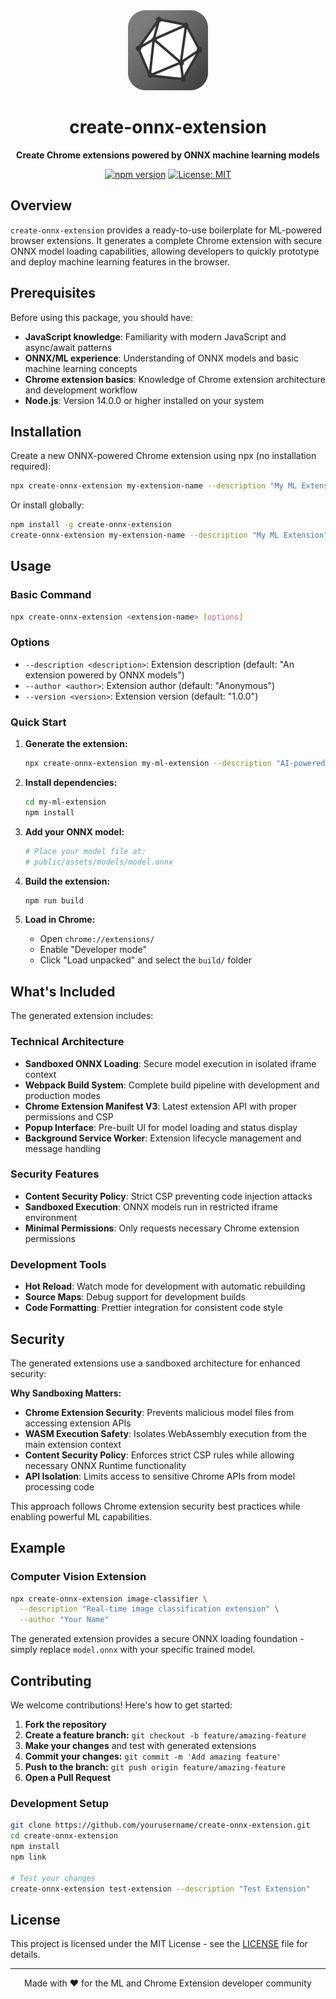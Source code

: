 <div align="center">
  <img src="templates/public/icons/icon128.png" alt="ONNX Extension Generator" width="128" height="128">
  
  # create-onnx-extension
  
  **Create Chrome extensions powered by ONNX machine learning models**
  
  [![npm version](https://badge.fury.io/js/create-onnx-extension.svg)](https://www.npmjs.com/package/create-onnx-extension)
  [![License: MIT](https://img.shields.io/badge/License-MIT-yellow.svg)](https://opensource.org/licenses/MIT)
</div>

## Overview

`create-onnx-extension` provides a ready-to-use boilerplate for ML-powered browser extensions. It generates a complete Chrome extension with secure ONNX model loading capabilities, allowing developers to quickly prototype and deploy machine learning features in the browser.

## Prerequisites

Before using this package, you should have:

- **JavaScript knowledge**: Familiarity with modern JavaScript and async/await patterns
- **ONNX/ML experience**: Understanding of ONNX models and basic machine learning concepts
- **Chrome extension basics**: Knowledge of Chrome extension architecture and development workflow
- **Node.js**: Version 14.0.0 or higher installed on your system

## Installation

Create a new ONNX-powered Chrome extension using npx (no installation required):

```bash
npx create-onnx-extension my-extension-name --description "My ML Extension" --author "Your Name" --version "1.0.0"
```

Or install globally:

```bash
npm install -g create-onnx-extension
create-onnx-extension my-extension-name --description "My ML Extension" --author "Your Name"
```

## Usage

### Basic Command

```bash
npx create-onnx-extension <extension-name> [options]
```

### Options

- `--description <description>`: Extension description (default: "An extension powered by ONNX models")
- `--author <author>`: Extension author (default: "Anonymous") 
- `--version <version>`: Extension version (default: "1.0.0")

### Quick Start

1. **Generate the extension:**
   ```bash
   npx create-onnx-extension my-ml-extension --description "AI-powered browser extension"
   ```

2. **Install dependencies:**
   ```bash
   cd my-ml-extension
   npm install
   ```

3. **Add your ONNX model:**
   ```bash
   # Place your model file at:
   # public/assets/models/model.onnx
   ```

4. **Build the extension:**
   ```bash
   npm run build
   ```

5. **Load in Chrome:**
   - Open `chrome://extensions/`
   - Enable "Developer mode"
   - Click "Load unpacked" and select the `build/` folder

## What's Included

The generated extension includes:

### Technical Architecture
- **Sandboxed ONNX Loading**: Secure model execution in isolated iframe context
- **Webpack Build System**: Complete build pipeline with development and production modes
- **Chrome Extension Manifest V3**: Latest extension API with proper permissions and CSP
- **Popup Interface**: Pre-built UI for model loading and status display
- **Background Service Worker**: Extension lifecycle management and message handling

### Security Features
- **Content Security Policy**: Strict CSP preventing code injection attacks
- **Sandboxed Execution**: ONNX models run in restricted iframe environment
- **Minimal Permissions**: Only requests necessary Chrome extension permissions

### Development Tools
- **Hot Reload**: Watch mode for development with automatic rebuilding
- **Source Maps**: Debug support for development builds
- **Code Formatting**: Prettier integration for consistent code style

## Security

The generated extensions use a sandboxed architecture for enhanced security:

**Why Sandboxing Matters:**
- **Chrome Extension Security**: Prevents malicious model files from accessing extension APIs
- **WASM Execution Safety**: Isolates WebAssembly execution from the main extension context  
- **Content Security Policy**: Enforces strict CSP rules while allowing necessary ONNX Runtime functionality
- **API Isolation**: Limits access to sensitive Chrome APIs from model processing code

This approach follows Chrome extension security best practices while enabling powerful ML capabilities.

## Example

### Computer Vision Extension
```bash
npx create-onnx-extension image-classifier \
  --description "Real-time image classification extension" \
  --author "Your Name"
```

The generated extension provides a secure ONNX loading foundation - simply replace `model.onnx` with your specific trained model.

## Contributing

We welcome contributions! Here's how to get started:

1. **Fork the repository**
2. **Create a feature branch:** `git checkout -b feature/amazing-feature`
3. **Make your changes** and test with generated extensions
4. **Commit your changes:** `git commit -m 'Add amazing feature'`  
5. **Push to the branch:** `git push origin feature/amazing-feature`
6. **Open a Pull Request**

### Development Setup

```bash
git clone https://github.com/yourusername/create-onnx-extension.git
cd create-onnx-extension
npm install
npm link

# Test your changes
create-onnx-extension test-extension --description "Test Extension"
```

## License

This project is licensed under the MIT License - see the [LICENSE](LICENSE) file for details.

---

<div align="center">
  Made with ❤️ for the ML and Chrome Extension developer community
</div>
